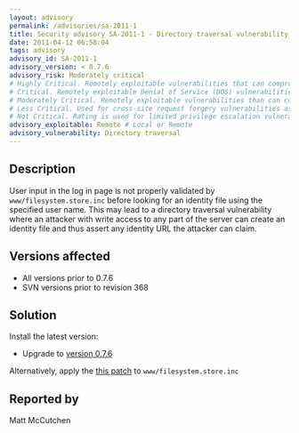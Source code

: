 ```yaml
---
layout: advisory
permalink: /advisories/sa-2011-1
title: Security advisory SA-2011-1 - Directory traversal vulnerability
date: 2011-04-12 06:58:04
tags: advisory
advisory_id: SA-2011-1
advisory_version: < 0.7.6
advisory_risk: Moderately critical
# Highly Critical. Remotely exploitable vulnerabilities that can compromise the system. Interaction is not normally required for this exploit to be successful. Exploits have occurred to systems. Includes: Local file inclusion on Windows, Impersonation, privilege escalation
# Critical. Remotely exploitable Denial of Service (DOS) vulnerabilities that can compromise the system but do require user interaction. Vulnerabilities that allow may allow anonymous users (i.e. users not registered at the site) to log in as a site user or take administrative actions. Interaction (such as an administrator viewing a particular page) may be required for this exploit to be successful, or in cases where interaction is not required (such as CSRF) the exploit causes only minor damage. Includes: OpenID impersonation, SQL injection
# Moderately Critical. Remotely exploitable vulnerabilities than can compromise the system. Interaction (such as an administrator viewing a particular page) is required for this exploit to be successful. Exploits have not yet occurred on systems when vulnerability was disclosed. The exploit requires the user to be registered at the site and have some non-default permission, such as creating content. Includes: Cross Site Scripting, Access bypass
# Less Critical. Used for cross-site request forgery vulnerabilities as well as privilege escalation vulnerabilities which require complex chains of events. This rating also includes vulnerabilities which might expose sensitive data to local users. Includes: Session fixation, Cross site request forgery
# Not Critical. Rating is used for limited privilege escalation vulnerabilities and locally Denial of Service (DOS) vulnerabilities. Include: Access bypass
advisory_exploitable: Remote # Local or Remote 
advisory_vulnerability: Directory traversal
---
```


## Description

User input in the log in page is not properly validated by `www/filesystem.store.inc` before looking for an identity file using the specified user name.  This may lead to a directory traversal vulnerability where an attacker with write access to any part of the server can create an identity file and thus assert any identity URL the attacker can claim.

## Versions affected

 * All versions prior to 0.7.6
 * SVN versions prior to revision 368

## Solution

Install the latest version:

 * Upgrade to [version 0.7.6](/download)

Alternatively, apply the [this patch](https://sourceforge.net/apps/trac/simpleid/raw-attachment/ticket/70/filesystem.store.inc.patch) to `www/filesystem.store.inc`

## Reported by

Matt McCutchen